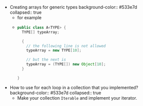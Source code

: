 - Creating arrays for generic types
  background-color:: #533e7d
  collapsed:: true
	- for example
	- ```java
	  public class A<TYPE> {
	    TYPE[] typeArray;
	    
	    {
	      // the following line is not allowed
	      typeArray = new TYPE[10];
	      
	      // but the next is
	      typeArray = (TYPE[]) new Object[10];
	    }
	    
	  }
	  ```
- How to use for each loop in a collection that you implemented?
  background-color:: #533e7d
  collapsed:: true
	- Make your collection `Iterable` and implement your iterator.